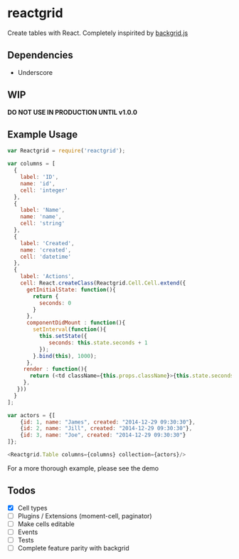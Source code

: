 


# reactgrid

Create tables with React. Completely inspirited by [backgrid.js](http://backgridjs.com/)

## Dependencies
- Underscore 

## WIP

**DO NOT USE IN PRODUCTION UNTIL v1.0.0**

## Example Usage

```js
var Reactgrid = require('reactgrid');

var columns = [
  {
    label: 'ID',
    name: 'id',
    cell: 'integer'
  },
  {
    label: 'Name',
    name: 'name',
    cell: 'string'
  },
  {
    label: 'Created',
    name: 'created',
    cell: 'datetime'
  },
  {
    label: 'Actions',
    cell: React.createClass(Reactgrid.Cell.Cell.extend({
      getInitialState: function(){
        return {
          seconds: 0
        }
      },
      componentDidMount : function(){
        setInterval(function(){
          this.setState({
             seconds: this.state.seconds + 1
          });
        }.bind(this), 1000);
      },
     render : function(){
       return (<td className={this.props.className}>{this.state.seconds} Seconds. Model ID: {this.props.model.id}</td>);
     },
   }))
  }
];

var actors = {[
    {id: 1, name: "James", created: "2014-12-29 09:30:30"},
    {id: 2, name: "Jill", created: "2014-12-29 09:30:30"},
    {id: 3, name: "Joe", created: "2014-12-29 09:30:30"}
]};

<Reactgrid.Table columns={columns} collection={actors}/>
```

For a more thorough example, please see the demo

## Todos

- [X] Cell types
- [ ] Plugins / Extensions (moment-cell, paginator)
- [ ] Make cells editable
- [ ] Events
- [ ] Tests
- [ ] Complete feature parity with backgrid 
